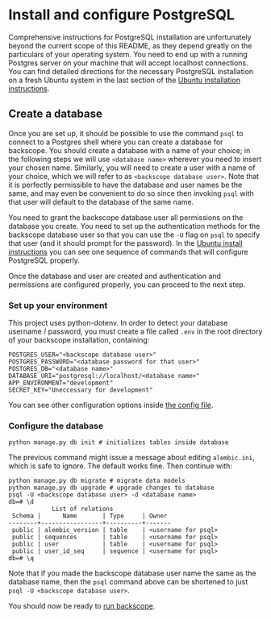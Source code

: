 # Install and configure PostgreSQL

Comprehensive instructions for PostgreSQL installation are unfortunately
beyond the current scope of this README, as they depend greatly on the
particulars of your operating system. You need to end up with a running
Postgres server on your machine that will accept localhost connections. You
can find detailed directions for the necessary PostgreSQL installation
on a fresh Ubuntu system in the last section of the
[Ubuntu installation instructions](install-ubuntu.md).

## Create a database

Once you are set up, it should be possible to use the
command `psql` to connect to a Postgres shell where you can create a
database for backscope. You should create a database with a name of your
choice; in the following steps we will use `<database name>` wherever you
need to insert your chosen name. Similarly, you will need to create a
user with a name of your choice, which we will refer to as
`<backscope database user>`. Note that it is perfectly permissible to have
the database and user names be the same, and may even be convenient to
do so since then invoking `psql` with that user will default to the
database of the same name.

You need to grant the backscope database user all permissions on the
database you create. You need to set up the authentication methods for
the backscope database user so that you can use the `-U` flag on `psql` to
specify that user (and it should prompt for the password). In the
[Ubuntu install instructions](install-ubuntu.md) you can see one sequence
of commands that will configure PostgreSQL properly.

Once the database and user are created and authentication and permissions are
configured properly, you can proceed to the next step.

### Set up your environment

This project uses python-dotenv. In order to detect your database
username / password, you must create a file called `.env` in the root
directory of your backscope installation, containing:

```
POSTGRES_USER="<backscope database user>"
POSTGRES_PASSWORD="<database password for that user>"
POSTGRES_DB="<database name>"
DATABASE_URI="postgresql://localhost/<database name>"
APP_ENVIRONMENT="development"
SECRET_KEY="Uneccessary for development"
```

You can see other configuration options inside
[the config file](./flaskr/config.py).

### Configure the database

```
python manage.py db init # initializes tables inside database
```

The previous command might issue a message about editing
`alembic.ini`, which is safe to ignore. The default works fine. Then continue
with:

```
python manage.py db migrate # migrate data models
python manage.py db upgrade # upgrade changes to database
psql -U <backscope database user> -d <database name>
db=# \d
            List of relations
 Schema |      Name       | Type     | Owner 
--------+-----------------+----------+-------
 public | alembic_version | table    | <username for psql>
 public | sequences       | table    | <username for psql>
 public | user            | table    | <username for psql>
 public | user_id_seq     | sequence | <username for psql>
db=# \q
```

Note that if you made the backscope database user name the same as the
database name, then the `psql` command above can be shortened to just
`psql -U <backscope database user>`.

You should now be ready to [run backscope](running-backscope.md).
